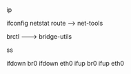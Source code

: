 # 

ip 

ifconfig netstat route --> net-tools

brctl ---> bridge-utils

ss

ifdown br0
ifdown eth0
ifup br0
ifup eth0

